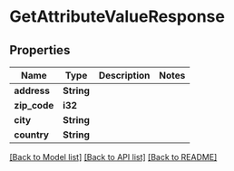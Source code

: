 # GetAttributeValueResponse

## Properties

Name | Type | Description | Notes
------------ | ------------- | ------------- | -------------
**address** | **String** |  | 
**zip_code** | **i32** |  | 
**city** | **String** |  | 
**country** | **String** |  | 

[[Back to Model list]](../README.md#documentation-for-models) [[Back to API list]](../README.md#documentation-for-api-endpoints) [[Back to README]](../README.md)


